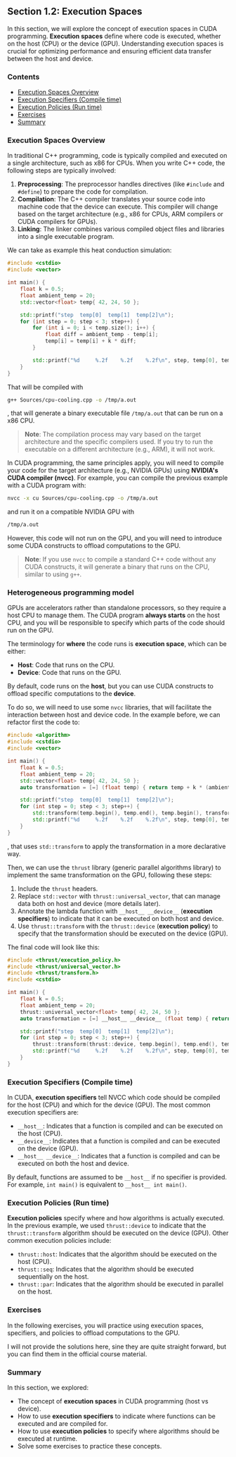## Section 1.2: Execution Spaces
In this section, we will explore the concept of execution spaces in CUDA programming. **Execution spaces** define where code is executed, whether on the host (CPU) or the device (GPU). Understanding execution spaces is crucial for optimizing performance and ensuring efficient data transfer between the host and device.

### Contents
- [Execution Spaces Overview](#execution-spaces-overview)
- [Execution Specifiers (Compile time)](#execution-specifiers-compile-time)
- [Execution Policies (Run time)](#execution-policies-run-time)
- [Exercises](#exercises)
- [Summary](#summary)

### Execution Spaces Overview
In traditional C++ programming, code is typically compiled and executed on a single architecture, such as x86 for CPUs.
When you write C++ code, the following steps are typically involved:
1. **Preprocessing**: The preprocessor handles directives (like `#include` and `#define`) to prepare the code for compilation.
2. **Compilation**: The C++ compiler translates your source code into machine code that the device can execute. This compiler will change based on the target architecture (e.g., x86 for CPUs, ARM compilers or CUDA compilers for GPUs).
3. **Linking**: The linker combines various compiled object files and libraries into a single executable program.

We can take as example this heat conduction simulation:
```cpp
#include <cstdio>
#include <vector>

int main() {
    float k = 0.5;
    float ambient_temp = 20;
    std::vector<float> temp{ 42, 24, 50 };

    std::printf("step  temp[0]  temp[1]  temp[2]\n");
    for (int step = 0; step < 3; step++) {
        for (int i = 0; i < temp.size(); i++) {
            float diff = ambient_temp - temp[i];
            temp[i] = temp[i] + k * diff;
        }

        std::printf("%d     %.2f    %.2f    %.2f\n", step, temp[0], temp[1], temp[2]);
    }
}
```

That will be compiled with 
```bash
g++ Sources/cpu-cooling.cpp -o /tmp/a.out
```
, that will generate a binary executable file `/tmp/a.out` that can be run on a x86 CPU.

> **Note**: The compilation process may vary based on the target architecture and the specific compilers used. If you try to run the executable on a different architecture (e.g., ARM), it will not work.

In CUDA programming, the same principles apply, you will need to compile your code for the target architecture (e.g., NVIDIA GPUs) using **NVIDIA's CUDA compiler (nvcc)**. For example, you can compile the previous example with a CUDA program with:
```bash
nvcc -x cu Sources/cpu-cooling.cpp -o /tmp/a.out
```
and run it on a compatible NVIDIA GPU with
```bash
/tmp/a.out
```

However, this code will not run on the GPU, and you will need to introduce some CUDA constructs to offload computations to the GPU.

> **Note**: If you use `nvcc` to compile a standard C++ code without any CUDA constructs, it will generate a binary that runs on the CPU, similar to using `g++`.

### Heterogeneous programming model
GPUs are accelerators rather than standalone processors, so they require a host CPU to manage them. The CUDA program **always starts** on the host CPU, and you will be responsible to specify which parts of the code should run on the GPU.

The terminology for **where** the code runs is  **execution space**, which can be either:
- **Host**: Code that runs on the CPU.
- **Device**: Code that runs on the GPU.

By default, code runs on the **host**, but you can use CUDA constructs to offload specific computations to the **device**.

To do so, we will need to use some `nvcc` libraries, that will facilitate the interaction between host and device code. In the example before, we can refactor first the code to:
```cpp
#include <algorithm>
#include <cstdio>
#include <vector>

int main() {
    float k = 0.5;
    float ambient_temp = 20;
    std::vector<float> temp{ 42, 24, 50 };
    auto transformation = [=] (float temp) { return temp + k * (ambient_temp - temp); };

    std::printf("step  temp[0]  temp[1]  temp[2]\n");
    for (int step = 0; step < 3; step++) {
        std::transform(temp.begin(), temp.end(), temp.begin(), transformation);
        std::printf("%d     %.2f    %.2f    %.2f\n", step, temp[0], temp[1], temp[2]);
    }
}
```
, that uses `std::transform` to apply the transformation in a more declarative way.

Then, we can use the `thrust` library (generic parallel algorithms library) to implement the same transformation on the GPU, following these steps:
1. Include the `thrust` headers.
2. Replace `std::vector` with `thrust::universal_vector`, that can manage data both on host and device (more details later).
3. Annotate the lambda function with `__host__ __device__` (**execution specifiers**) to indicate that it can be executed on both host and device.
4. Use `thrust::transform` with the `thrust::device` (**execution policy**) to specify that the transformation should be executed on the device (GPU).

The final code will look like this:
```cpp
#include <thrust/execution_policy.h>
#include <thrust/universal_vector.h>
#include <thrust/transform.h>
#include <cstdio>

int main() {
    float k = 0.5;
    float ambient_temp = 20;
    thrust::universal_vector<float> temp{ 42, 24, 50 };
    auto transformation = [=] __host__ __device__ (float temp) { return temp + k * (ambient_temp - temp); };

    std::printf("step  temp[0]  temp[1]  temp[2]\n");
    for (int step = 0; step < 3; step++) {
        thrust::transform(thrust::device, temp.begin(), temp.end(), temp.begin(), transformation);
        std::printf("%d     %.2f    %.2f    %.2f\n", step, temp[0], temp[1], temp[2]);
    }
}
```

### Execution Specifiers (Compile time)
In CUDA, **execution specifiers** tell NVCC which code should be compiled for the host (CPU) and which for the device (GPU). The most common execution specifiers are:
- `__host__`: Indicates that a function is compiled and can be executed on the host (CPU).
- `__device__`: Indicates that a function is compiled and can be executed on the device (GPU).
- `__host__ __device__`: Indicates that a function is compiled and can be executed on both the host and device.

By default, functions are assumed to be `__host__` if no specifier is provided. For example, `int main()` is equivalent to `__host__ int main()`.

### Execution Policies (Run time)
**Execution policies** specify where and how algorithms is actually executed. In the previous example, we used `thrust::device` to indicate that the `thrust::transform` algorithm should be executed on the device (GPU). Other common execution policies include:
- `thrust::host`: Indicates that the algorithm should be executed on the host (CPU).
- `thrust::seq`: Indicates that the algorithm should be executed sequentially on the host.
- `thrust::par`: Indicates that the algorithm should be executed in parallel on the host.

### Exercises
In the following exercises, you will practice using execution spaces, specifiers, and policies to offload computations to the GPU.

I will not provide the solutions here, sine they are quite straight forward, but you can find them in the official course material.

### Summary
In this section, we explored:
- The concept of **execution spaces** in CUDA programming (host vs device).
- How to use **execution specifiers** to indicate where functions can be executed and are compiled for.
- How to use **execution policies** to specify where algorithms should be executed at runtime.
- Solve some exercises to practice these concepts.